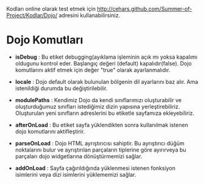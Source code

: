 Kodları online olarak test etmek için  http://cehars.github.com/Summer-of-Project/Kodlar/Dojo/ adresini
  kullanabilirsiniz. 

# Dojo Komutları

- __isDebug__ : Bu etiket debugging(ayıklama işleminin açık mı yoksa kapalımı oldugunu kontrol eder. Başlangıç değeri (default) kapalıdır(false). Dojo
  komutlarını aktif etmek için değer "true" olarak ayarlanmalıdır.

- __locale__ : Dojo default olarak bulunulan bölgenin dil ayarlarını baz alır. Ama istenildiği durumda bu değiştirilebilir.

- __modulePaths__ : Kendimiz Dojo da kendi sınıflarımızı oluşturabilir ve oluşturduğumuz sınıfları istediğimiz dizin yapısına yerleştirebiliriz.
      Oluşturulan yeni sınıfların adreslerini bu etiketle sayfamıza  ekleyebiliriz.

- __afterOnLoad__ : Bu etiket sayfa yüklendikten sonra kullanılmak istenen dojo komutlarını aktifleştirir.

- __parseOnLoad__ : Dojo HTML ayrıştırıcısı sahiptir. Bu ayrıştırıcı düğüm noktalarını bulur ve ayrıştırılan parçaların tiplerine göre
ayırırveya bu parçaları dojo widgetlarına dönüştürmemizi sağlar.

- __addOnLoad__ : Sayfa çağırıldığında yüklenmesi istenen fonksiyon  isimlerini veya dizi isimlerini yüklememizi sağlar.



